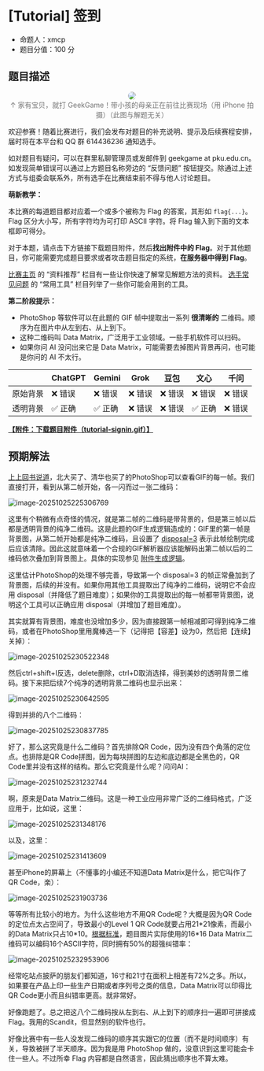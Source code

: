 # [Tutorial] 签到

- 命题人：xmcp
- 题目分值：100 分

## 题目描述

<center><p>
    <img src="../../problemset/media/tutorial-signin-muguizi.webp" style="max-width: 100%; max-height: 250px; border-radius: 1em">
    <br><span style="opacity: 0.6">↑ 家有宝贝，就打 GeekGame！带小孩的母亲正在前往比赛现场（用 iPhone 拍摄）（此图与解题无关）</span>
</p></center>

<p>欢迎参赛！随着比赛进行，我们会发布对题目的补充说明、提示及后续赛程安排，届时将在本平台和 QQ 群 614436236 通知选手。</p>
<p>如对题目有疑问，可以在群里私聊管理员或发邮件到 geekgame at pku.edu.cn。如发现简单错误可以通过上方题目名称旁边的 “反馈问题” 按钮提交。除通过上述方式与组委会联系外，所有选手在比赛结束前不得与他人讨论题目。</p>
<div class="well">
<p><strong>萌新教学：</strong></p>
<p>本比赛的每道题目都对应着一个或多个被称为 Flag 的答案，其形如 <code>flag{...}</code>。Flag 区分大小写，所有字符均为可打印 ASCII 字符。将 Flag 输入到下面的文本框即可得分。</p>
<p>对于本题，请点击下方链接下载题目附件，然后<strong>找出附件中的 Flag</strong>。对于其他题目，你可能需要完成题目要求或者攻击题目指定的系统，<strong>在服务器中得到 Flag</strong>。</p>
<p><a href="#/game">比赛主页</a> 的 “资料推荐” 栏目有一些让你快速了解常见解题方法的资料。
<a href="#/info/faq">选手常见问题</a> 的 “常用工具” 栏目列举了一些你可能会用到的工具。</p>
</div>
<div class="well">
<p><strong>第二阶段提示：</strong></p>
<ul>
<li>PhotoShop 等软件可以在此题的 GIF 帧中提取出一系列 <strong>很清晰的</strong> 二维码。顺序为在图片中从左到右、从上到下。</li>
<li>这种二维码叫 Data Matrix，广泛用于工业领域。一些手机软件可以扫码。</li>
<li>如果你问 AI 没问出来它是 Data Matrix，可能需要去掉图片背景再问，也可能是你问的 AI 不太行。</li>
</ul>
<table>
<thead>
<tr>
<th></th>
<th>ChatGPT</th>
<th>Gemini</th>
<th>Grok</th>
<th>豆包</th>
<th>文心</th>
<th>千问</th>
</tr>
</thead>
<tbody>
<tr>
<td>原始背景</td>
<td>❌ 错误</td>
<td>❌ 错误</td>
<td>❌ 错误</td>
<td>❌ 错误</td>
<td>❌ 错误</td>
<td>❌ 错误</td>
</tr>
<tr>
<td>透明背景</td>
<td>✅ 正确</td>
<td>✅ 正确</td>
<td>❌ 错误</td>
<td>❌ 错误</td>
<td>✅ 正确</td>
<td>❌ 错误</td>
</tr>
</tbody>
</table>
</div>

**[【附件：下载题目附件（tutorial-signin.gif）】](attachment/tutorial-signin.gif)**

## 预期解法

[上上回书说道](https://github.com/PKU-GeekGame/geekgame-3rd/tree/master/official_writeup/prob23-signin)，北大买了、清华也买了的PhotoShop可以查看GIF的每一帧。我们直接打开，看到从第二帧开始，各一闪而过一张二维码：

![image-20251025225306769](assets/image-20251025225306769.png)

这里有个稍微有点奇怪的情况，就是第二帧的二维码是带背景的，但是第三帧以后都是透明背景的纯净二维码。这是此题的GIF生成逻辑造成的：GIF里的第一帧是背景图，从第二帧开始都是纯净二维码，且设置了 [disposal=3](https://pillow.readthedocs.io/en/stable/handbook/image-file-formats.html#gif-saving) 表示此帧绘制完成后应该清除。因此这就意味着一个合规的GIF解析器应该能解码出第二帧以后的二维码依次叠加到背景图上。具体的实现参见 [附件生成逻辑](src/gen.py)。

这里估计PhotoShop的处理不够完善，导致第一个 disposal=3 的帧正常叠加到了背景图，后续的并没有。如果你用其他工具提取出了纯净的二维码，说明它不会应用 disposal（并降低了题目难度）；如果你的工具提取出的每一帧都带背景图，说明这个工具可以正确应用 disposal（并增加了题目难度）。

其实就算有背景图，难度也没增加多少，因为直接跟第一帧相减即可得到纯净二维码，或者在PhotoShop里用魔棒选一下（记得把【容差】设为0，然后把【连续】关掉）：

![image-20251025230522348](assets/image-20251025230522348.png)

然后ctrl+shift+I反选，delete删除，ctrl+D取消选择，得到美妙的透明背景二维码。接下来把后续7个纯净的透明背景二维码也显示出来：

![image-20251025230642595](assets/image-20251025230642595.png)

得到并排的八个二维码：

![image-20251025230837785](assets/image-20251025230837785.png)

好了，那么这究竟是什么二维码？首先排除QR Code，因为没有四个角落的定位点。也排除是QR Code拼图，因为每块拼图的左边和底边都是全黑色的，QR Code里并没有这样的结构。那么它究竟是什么呢？问问AI：

![image-20251025231232744](assets/image-20251025231232744.png)

啊，原来是Data Matrix二维码。这是一种工业应用非常广泛的二维码格式，广泛应用于，比如说，这里：

![image-20251025231348176](assets/image-20251025231348176.png)

以及，这里：

![image-20251025231413609](assets/image-20251025231413609.png)

甚至iPhone的屏幕上（不懂事的小编还不知道Data Matrix是什么，把它叫作了QR Code，楽）：

![image-20251025231903736](assets/image-20251025231903736.png)

等等所有比较小的地方。为什么这些地方不用QR Code呢？大概是因为QR Code的定位点太占空间了，导致最小的Level 1 QR Code就要占用21\*21像素，而最小的Data Matrix只占10\*10。[根据标准](https://www.gs1.org/docs/barcodes/GS1_DataMatrix_Guideline.pdf)，题目图片实际使用的16\*16 Data Matrix二维码可以编码16个ASCII字符，同时拥有50%的超强纠错率：

![image-20251025232953906](assets/image-20251025232953906.png)

经常吃站点披萨的朋友们都知道，16寸和21寸在面积上相差有72%之多。所以，如果要在产品上印一些生产日期或者序列号之类的信息，Data Matrix可以印得比QR Code更小而且纠错率更高。就非常好。

好像跑题了。总之把这八个二维码按从左到右、从上到下的顺序扫一遍即可拼接成Flag。我用的Scandit，但显然别的软件也行。

好像比赛中有一些人没发现二维码的顺序其实跟它的位置（而不是时间顺序）有关，导致被拼了半天顺序。因为我是用 PhotoShop 做的，没意识到这里可能会卡住一些人。不过所幸 Flag 内容都是自然语言，因此猜出顺序也不算太难。